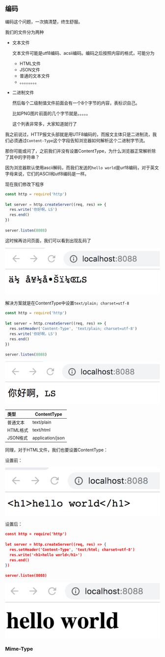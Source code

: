 ## 编码

编码这个问题，一次搞清楚，终生舒服。

我们的文件分为两种

- 文本文件

  文本文件可能是utf8编码、acsii编码。编码之后按照内容的格式，可能分为

  - HTML文件
  - JSON文件
  - 普通的文本文件
  - 。。。。。。。。

- 二进制文件

  然后每个二级制值文件前面会有一个8个字节的内容，表标识自己。

  比如PNG图片前面的几个字节就是。。。。。

  这个列表非常多，大家知道就行了



我之前说过，HTTP报文头部就是用UTF8编码的，而报文主体只是二进制流，我们必须通过`Content-Type`这个字段告知浏览器如何解析这个二进制字节流。

那你可能或问了，之前我们并没有设置ContentType，为什么浏览器正常解析除了其中的字符串？

因为浏览器默认使用ascii解码，而我们发送的`hello world`是urf8编码，对于英文字母来说，它们的ASCII和utf8编码是一样。

现在我们修改下程序

```js
const http = require('http')

let server = http.createServer((req, res) => {
  res.write('你好啊，LS')
  res.end()
})

server.listen(8088)
```

这时候再访问页面，我们可以看到出现乱码了

![20190415185720](assets/20190415185720.png)

解决方案就是在ContentType中设置`text/plain; charset=utf-8`

```js
const http = require('http')

let server = http.createServer((req, res) => {
  res.setHeader('Content-Type', 'text/plain; charset=utf-8')
  res.write('你好啊，LS')
  res.end()
})

server.listen(8088)
```

![20190415185916](assets/20190415185916.png)

| 类型     | ContentType      |
| :------- | ---------------- |
| 普通文本 | text/plain       |
| HTML格式 | text/html        |
| JSON格式 | application/json |

同理，对于HTML文件，我们也要设置ContentType：

设置前：

![20190415190223](assets/20190415190223.png)

设置后：

```json
const http = require('http')

let server = http.createServer((req, res) => {
  res.setHeader('Content-Type', 'text/html; charset=utf-8')
  res.write('<h1>hello world</h1>')
  res.end()
})

server.listen(8088)
```

![20190415190240](assets/20190415190240.png)

### Mime-Type

